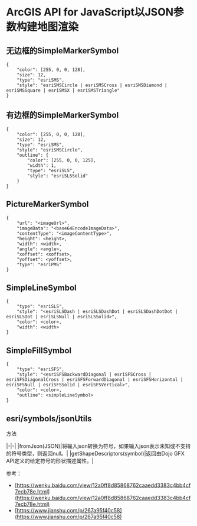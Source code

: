 # ArcGIS API for JavaScript以JSON参数构建地图渲染 #
## 无边框的SimpleMarkerSymbol ##

	{
		"color": [255, 0, 0, 128],
		"size": 12,
		"type": "esriSMS",
		"style": "esriSMSCircle | esriSMSCross | esriSMSDiamond | esriSMSSquare | esriSMSX | esriSMSTriangle"
	}

## 有边框的SimpleMarkerSymbol ##

	{
		"color": [255, 0, 0, 128],
		"size": 12,
		"type": "esriSMS",
		"style": "esriSMSCircle",
		"outline": {
			"color": [255, 0, 0, 125],
			"width": 1,
			"type": "esriSLS",
			"style": "esriSLSSolid"
		}
	}

## PictureMarkerSymbol ##

	{
		"url": "<imageUrl>",
		"imageData": "<base64EncodeImageData>",
		"contentType": "<imageContentType>",
		"height": <height>,
		"width": <width>,
		"angle": <angle>,
		"xoffset": <xoffset>,
		"yoffset": <yoffset>,
		"type": "esriPMS"
	}

## SimpleLineSymbol ##
 	
	{
		"type": "esriSLS",
		"style": "<esriSLSDash | esriSLSDashDot | esriSLSDashDotDot | esriSLSDot | esriSLSNull | esriSLSSolid>",
		"color": <color>,
		"width": <width>
	}

## SimpleFillSymbol ##

	{
		"type": "esriSFS",
		"style": "<esriSFSBackwardDiagonal | esriSFSCross | esriSFSDiagonalCross | esriSFSForwardDiagonal | esriSFSHorizontal | esriSFSNull | esriSFSSolid | esriSFSVertical>",
		"color": <color>,
		"outline": <simpleLineSymbol>
	}

## esri/symbols/jsonUtils ##
方法

|-|-|
|fromJson(JSON)|将输入json转换为符号，如果输入json表示未知或不支持的符号类型，则返回null。|
|getShapeDescriptors(symbol)|返回由Dojo GFX API定义的给定符号的形状描述属性。|

参考：

- [https://wenku.baidu.com/view/12a0ff8d85868762caaedd3383c4bb4cf7ecb78e.html](https://wenku.baidu.com/view/12a0ff8d85868762caaedd3383c4bb4cf7ecb78e.html)
- [https://www.jianshu.com/p/267a95f40c58](https://www.jianshu.com/p/267a95f40c58)